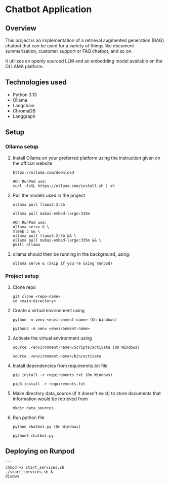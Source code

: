 # Chatbot Application

## Overview

This project is an implementation of a retrieval augmented generation (RAG) chatbot that can be used for a variety of things like document summarization, customer support or FAQ chatbot, and so on.

It utilizes an openly sourced LLM and an embedding model available on the OLLAMA platform.

## Technologies used
- Python 3.13
- Ollama
- Langchain
- ChromaDB
- Langgraph

## Setup

### Ollama setup
1. Install Ollama on your preferred platform using the instruction given on the official website
    ```
    https://ollama.com/download
    
    #On RunPod use:
    curl -fsSL https://ollama.com/install.sh | sh

2. Pull the models used in the project
     ```
    ollama pull llama3.2:3b

    ollama pull mxbai-embed-large:335m

    #On RunPod use:
    ollama serve & \
    sleep 5 && \
    ollama pull llama3.2:3b && \
    ollama pull mxbai-embed-large:335m && \
    pkill ollama

3. ollama should then be running in the background, using:
    ```
    ollama serve & (skip if you're using runpod)

### Project setup
1. Clone repo
    ```
    git clone <repo-name>
    cd <main-directory>

2. Create a virtual environment using
    ```
    python -m venv <environment-name> (On Windows)

    python3 -m venv <environment-name>

3. Activate the virtual environment using
    ```
    source .<environment-name>/Scripts/activate (On Windows)

    source .<environment-name>/bin/activate

4. Install dependencies from requiremnts.txt file
    ```
    pip install -r requirements.txt (On Windows)

    pip3 install -r requirements.txt

5. Make directory data_source (if it doesn't exist) to store documents that information would be retrieved from
    ```
    mkdir data_sources

6. Run python file
    ```
    python chatbot.py (On Windows)

    python3 chatbot.py

## Deploying on Runpod

    ```
    chmod +x start_services.sh
    ./start_services.sh &
    disown